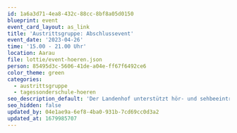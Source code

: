 ```yaml
---
id: 1a6a3d71-4ea8-432c-88cc-8bf8a05d0150
blueprint: event
event_card_layout: as_link
title: 'Austrittsgruppe: Abschlussevent'
event_date: '2023-04-26'
time: '15.00 - 21.00 Uhr'
location: Aarau
file: lottie/event-hoeren.json
person: 85495d3c-5606-41de-a04e-ff67f6492ce6
color_theme: green
categories:
  - austrittsgruppe
  - tagessonderschule-hoeren
seo_description_default: 'Der Landenhof unterstützt hör- und sehbeeinträchtigte Kinder & Jugendliche in ihrem selbstbestimmten Leben durch Förderung ihrer Fähigkeiten & Entwicklung'
seo_hidden: false
updated_by: 04e1ae9a-6ef8-4ba0-931b-7cd69cc0d3a2
updated_at: 1679985707
---
```

